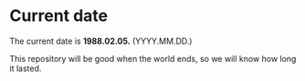 # Current date

The current date is **1988.02.05.** (YYYY.MM.DD.)

This repository will be good when the world ends, so we will know how long it lasted.
